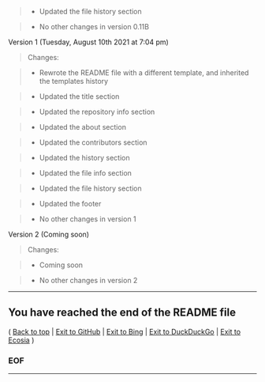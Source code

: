 > * Updated the file history section

> * No other changes in version 0.11B

Version 1 (Tuesday, August 10th 2021 at 7:04 pm)

> Changes:

> * Rewrote the README file with a different template, and inherited the templates history

> * Updated the title section

> * Updated the repository info section

> * Updated the about section

> * Updated the contributors section

> * Updated the history section

> * Updated the file info section

> * Updated the file history section

> * Updated the footer

> * No other changes in version 1

Version 2 (Coming soon)

> Changes:

> * Coming soon

> * No other changes in version 2

***

## You have reached the end of the README file

( [Back to top](#Top) | [Exit to GitHub](https://github.com) | [Exit to Bing](https://www.bing.com/) | [Exit to DuckDuckGo](https://duckduckgo.com) | [Exit to Ecosia](https://www.ecosia.org/) )

### EOF

***

